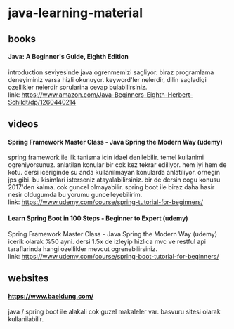 # java-learning-material

## books
#### Java: A Beginner's Guide, Eighth Edition
introduction seviyesinde java ogrenmemizi sagliyor. biraz programlama deneyiminiz varsa hizli okunuyor. keyword'ler nelerdir, dilin sagladigi ozellikler nelerdir sorularina cevap bulabilirsiniz.  
link: https://www.amazon.com/Java-Beginners-Eighth-Herbert-Schildt/dp/1260440214

## videos
#### Spring Framework Master Class - Java Spring the Modern Way (udemy)
spring framework ile ilk tanisma icin idael denilebilir. temel kullanimi ogreniyorsunuz. anlatilan konular bir cok kez tekrar ediliyor. hem iyi hem de kotu. dersi iceriginde su anda kullanilmayan konularda anlatiliyor. ornegin jps gibi. bu kisimlari isterseniz atayalabilirsiniz. bir de dersin cogu konusu 2017'den kalma. cok guncel olmayabilir. spring boot ile biraz daha hasir nesir oldugumda bu yorumu guncelleyebilirim.  
link: https://www.udemy.com/course/spring-tutorial-for-beginners/
#### Learn Spring Boot in 100 Steps - Beginner to Expert (udemy)
Spring Framework Master Class - Java Spring the Modern Way (udemy) icerik olarak %50 ayni. dersi 1.5x de izleyip hizlica mvc ve restful api taraflarinda hangi ozellikler mevcut ogrenebilirsiniz.  
link: https://www.udemy.com/course/spring-boot-tutorial-for-beginners/

## websites
#### https://www.baeldung.com/
java / spring boot ile alakali cok guzel makaleler var. basvuru sitesi olarak kullanilabilir.
